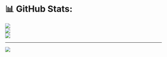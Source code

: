 # 📊 GitHub Stats:
![](https://github-readme-stats.vercel.app/api?username=Jebril92&theme=nightowl&hide_border=false&include_all_commits=true&count_private=false)<br/>
![](https://github-readme-streak-stats.herokuapp.com/?user=Jebril92&theme=nightowl&hide_border=false)<br/>
![](https://github-readme-stats.vercel.app/api/top-langs/?username=Jebril92&theme=nightowl&hide_border=false&include_all_commits=true&count_private=false&layout=compact)

---
[![](https://visitcount.itsvg.in/api?id=Jebril92&icon=6&color=0)](https://visitcount.itsvg.in)
